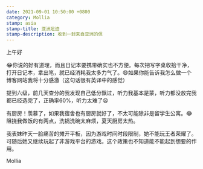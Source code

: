 ```yaml
---
date: 2021-09-01 10:50:00 +0800 
category: Mollia
stamp: asia
stamp-title: 亚洲足迹
stamp-description: 收到一封来自亚洲的信
---
```


上午好

😂你说的好有道理，而且日记本要携带确实也不方便。每次把写字桌收拾干净，打开日记本，拿出笔，就已经消耗我太多力气了。😄如果你能告诉我怎么做一个博客网站我将十分感激（这句话很有英译中的感觉）

提到六级，前几天查分的我发现自己低分飘过，听力我基本是蒙，听力都没放完我都已经选完了，正确率60%，听力太难了😫

有厨房！羡慕了，如果我宿舍也有厨房就好了，不太可能除非是留学生公寓。😂阻挠我做饭的有两点，洗锅洗碗太麻烦，夏天厨房太热。

我表妹昨天一脸痛苦的摊开平板，因为游戏时间时段限制，她不能玩王者荣耀了。可随后她又继续玩起了非游戏平台的游戏。这个政策也不知道能不能起到想要的作用。

Mollia